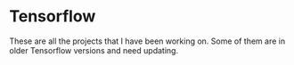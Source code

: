 # Tensorflow
These are all the projects that I have been working on. Some of them are in older Tensorflow versions and need updating.
